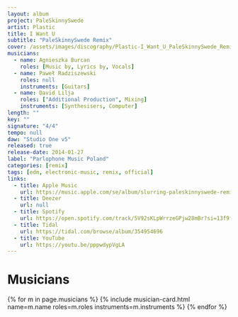 ```yaml
---
layout: album
project: PaleSkinnySwede
artist: Plastic
title: I Want U
subtitle: "PaleSkinnySwede Remix"
cover: /assets/images/discography/Plastic-I_Want_U_PaleSkinnySwede_Remix/Plastic_-_I_Want_U_PaleSkinnySwede_Remix.jpg
musicians:
  - name: Agnieszka Burcan
    roles: [Music by, Lyrics by, Vocals]
  - name: Paweł Radziszewski
    roles: null
    instruments: [Guitars]
  - name: David Lilja
    roles: ["Additional Production", Mixing]
    instruments: [Synthesisers, Computer]
length: ""
key: ""
signature: "4/4"
tempo: null
daw: "Studio One v5"
released: true
release-date: 2014-01-27
label: "Parlophone Music Poland"
categories: [remix]
tags: [edm, electronic-music, remix, official]
links:
  - title: Apple Music
    url: https://music.apple.com/se/album/slurring-paleskinnyswede-remix/1727464638?i=1727464639&l=en-GB
  - title: Deezer
    url: null
  - title: Spotify
    url: https://open.spotify.com/track/5V92sKLpWrrzeGPjw28mBr?si=13f9f48d59d6484e
  - title: Tidal
    url: https://tidal.com/browse/album/354954696
  - title: YouTube
    url: https://youtu.be/pppwdypVgLA
---
```


# Musicians
{% for m in page.musicians %}
  {% include musician-card.html name=m.name roles=m.roles instruments=m.instruments %}
{% endfor %}

